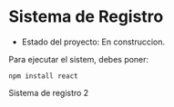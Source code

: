 <h1> Sistema de Registro</h1>

- Estado del proyecto: En construccion.
  
Para ejecutar el sistem, debes poner:

```npm install react```

Sistema de registro 2
